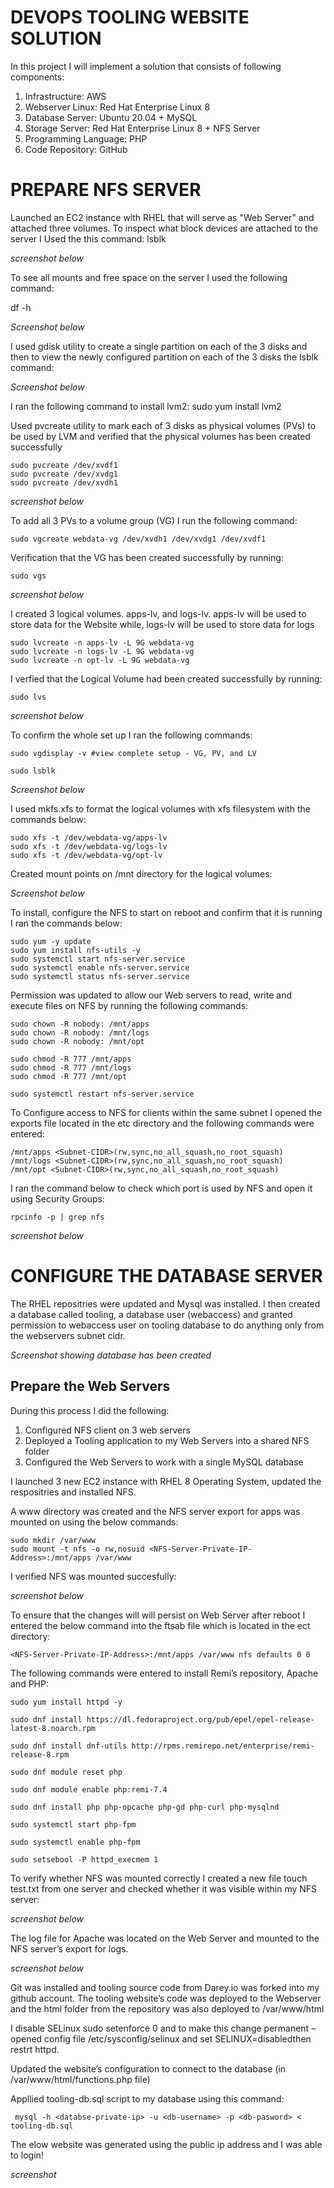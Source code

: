 # __DEVOPS TOOLING WEBSITE SOLUTION__

In this project I will implement a solution that consists of following components:

1. Infrastructure: AWS
1. Webserver Linux: Red Hat Enterprise Linux 8
1. Database Server: Ubuntu 20.04 + MySQL
1. Storage Server: Red Hat Enterprise Linux 8 + NFS Server
1. Programming Language: PHP
1. Code Repository: GitHub


# PREPARE NFS SERVER

Launched an EC2 instance with RHEL that will serve as "Web Server" and attached three volumes. To inspect what block devices are attached to the server I Used the this command: lsblk 


*screenshot below*


To see all mounts and free space on the server I used the following command: 

 df -h 

*Screenshot below*

I used gdisk utility to create a single partition on each of the 3 disks and then to view the newly configured partition on each of the 3 disks the lsblk command: 

*Screenshot below*



I ran the following command to install lvm2: sudo yum install lvm2

Used pvcreate utility to mark each of 3 disks as physical volumes (PVs) to be used by LVM and verified that the physical volumes has been created successfully

```
sudo pvcreate /dev/xvdf1
sudo pvcreate /dev/xvdg1
sudo pvcreate /dev/xvdh1
```

*screenshot below*



To add all 3 PVs to a volume group (VG) I run the following command:

```
sudo vgcreate webdata-vg /dev/xvdh1 /dev/xvdg1 /dev/xvdf1
```
                                                                
Verification that the VG has been created successfully by running:

```
sudo vgs
```

*screenshot below*



I created 3 logical volumes. apps-lv, and logs-lv. apps-lv will be used to store data for the Website while, logs-lv will be used to store data for logs

```
sudo lvcreate -n apps-lv -L 9G webdata-vg
sudo lvcreate -n logs-lv -L 9G webdata-vg
sudo lvcreate -n opt-lv -L 9G webdata-vg
```

I verfied that the Logical Volume had been created successfully by running: 

```
sudo lvs
```

*screenshot below*



To confirm the whole set up I ran the following commands:

```
sudo vgdisplay -v #view complete setup - VG, PV, and LV

sudo lsblk 
```
*Screenshot below*


I used mkfs.xfs to format the logical volumes with xfs filesystem with the commands below: 

```
sudo xfs -t /dev/webdata-vg/apps-lv
sudo xfs -t /dev/webdata-vg/logs-lv
sudo xfs -t /dev/webdata-vg/opt-lv
```

Created mount points on /mnt directory for the logical volumes:

*Screenshot below*

To install, configure the NFS to start on reboot and confirm that it is running I ran the commands below:

```
sudo yum -y update
sudo yum install nfs-utils -y
sudo systemctl start nfs-server.service
sudo systemctl enable nfs-server.service
sudo systemctl status nfs-server.service
```

Permission was updated to allow our Web servers to read, write and execute files on NFS by running the following commands:

```
sudo chown -R nobody: /mnt/apps
sudo chown -R nobody: /mnt/logs
sudo chown -R nobody: /mnt/opt

sudo chmod -R 777 /mnt/apps
sudo chmod -R 777 /mnt/logs
sudo chmod -R 777 /mnt/opt

sudo systemctl restart nfs-server.service
```

To Configure access to NFS for clients within the same subnet I opened the exports file located in the etc directory and the following commands were entered:


```
/mnt/apps <Subnet-CIDR>(rw,sync,no_all_squash,no_root_squash)
/mnt/logs <Subnet-CIDR>(rw,sync,no_all_squash,no_root_squash)
/mnt/opt <Subnet-CIDR>(rw,sync,no_all_squash,no_root_squash)
```
I ran the command below to check  which port is used by NFS and open it using Security Groups:

```
rpcinfo -p | grep nfs
```

*screenshot below*

 # CONFIGURE THE DATABASE SERVER

 The RHEL repositries were updated and Mysql was installed. I then created a database called tooling, a database user (webaccess) and granted permission to webaccess user on tooling database to do anything only from the webservers subnet cidr. 

 *Screenshot showing database has been created*

## Prepare the Web Servers

During this process I did the following:

1. Configured NFS client on 3 web servers
1. Deployed a Tooling application to my Web Servers into a shared NFS folder
1. Configured the Web Servers to work with a single MySQL database

I launched 3 new EC2 instance with RHEL 8 Operating System, updated the respositries and installed NFS. 

A www directory was created and the NFS server export for apps was mounted on using the below commands:

```
sudo mkdir /var/www
sudo mount -t nfs -o rw,nosuid <NFS-Server-Private-IP-Address>:/mnt/apps /var/www
```

I verified NFS was mounted succesfully:

*screenshot below*

To ensure that the changes will will persist on Web Server after reboot I entered the below command into the ftsab file which is located in the ect directory:

```
<NFS-Server-Private-IP-Address>:/mnt/apps /var/www nfs defaults 0 0
```

The following commands were entered to install Remi’s repository, Apache and PHP:

```
sudo yum install httpd -y

sudo dnf install https://dl.fedoraproject.org/pub/epel/epel-release-latest-8.noarch.rpm

sudo dnf install dnf-utils http://rpms.remirepo.net/enterprise/remi-release-8.rpm

sudo dnf module reset php

sudo dnf module enable php:remi-7.4

sudo dnf install php php-opcache php-gd php-curl php-mysqlnd

sudo systemctl start php-fpm

sudo systemctl enable php-fpm

sudo setsebool -P httpd_execmem 1
```

To verify whether NFS was mounted correctly I created a new file touch test.txt from one server and checked whether it was visible within my NFS server:

*screenshot below*

The log file for Apache was located on the Web Server and mounted to the NFS server’s export for logs.

*screenshot below*

Git was installed and tooling source code from Darey.io was forked into my github account. The tooling website’s code was deployed to the Webserver and the html folder from the repository was also deployed to /var/www/html

I disable SELinux sudo setenforce 0 and to make this change permanent – opened  config file /etc/sysconfig/selinux and set SELINUX=disabledthen restrt httpd.

Updated the website’s configuration to connect to the database (in /var/www/html/functions.php file)

Appllied tooling-db.sql script to my database using this command:

```
 mysql -h <databse-private-ip> -u <db-username> -p <db-pasword> < tooling-db.sql
```

The elow website was generated using the public ip address and I was able to login!

*screenshot*